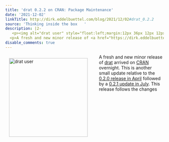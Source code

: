 ```yaml
---
title: 'drat 0.2.2 on CRAN: Package Maintenance'
date: '2021-12-02'
linkTitle: http://dirk.eddelbuettel.com/blog/2021/12/02#drat_0.2.2
source: 'Thinking inside the box   '
description: |2-
   <p><img alt="drat user" style="float:left;margin:12px 36px 12px 12px;" width="250" src="http://i.imgur.com/dXKsSSK.jpg"/></p>
  <p>A fresh and new minor release of <a href="https://dirk.eddelbuettel.com/code/drat.html">drat</a> arrived on <a href="https://cran.r-project.org">CRAN</a> overnight. This is another small update relative to the <a href="https://dirk.eddelbuettel.com/blog/2021/04/22#drat_0.2.0">0.2.0 release in April</a> followed by a <a href="https://dirk.eddelbuettel.com/blog/2021/07/10#drat_0.2.1">0.2.1 update in July</a>. This release follows the changes <a href="https://dirk.eddelb ...
disable_comments: true
---
```

 <p><img alt="drat user" style="float:left;margin:12px 36px 12px 12px;" width="250" src="http://i.imgur.com/dXKsSSK.jpg"/></p>
<p>A fresh and new minor release of <a href="https://dirk.eddelbuettel.com/code/drat.html">drat</a> arrived on <a href="https://cran.r-project.org">CRAN</a> overnight. This is another small update relative to the <a href="https://dirk.eddelbuettel.com/blog/2021/04/22#drat_0.2.0">0.2.0 release in April</a> followed by a <a href="https://dirk.eddelbuettel.com/blog/2021/07/10#drat_0.2.1">0.2.1 update in July</a>. This release follows the changes <a href="https://dirk.eddelb ...